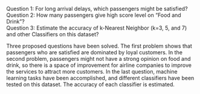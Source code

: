 Question 1: For long arrival delays, which passengers might be satisfied?  
Question 2: How many passengers give high score level on “Food and Drink”?  
Question 3: Estimate the accuracy of k-Nearest Neighbor (k=3, 5, and 7) and other Classifiers on this dataset?  
  
Three proposed questions have been solved. The first problem shows that passengers who are
satisfied are dominated by loyal customers. In the second problem, passengers might not have
a strong opinion on food and drink, so there is a space of improvement for airline companies to
improve the services to attract more customers. In the last question, machine learning tasks
have been accomplished, and different classifiers have been tested on this dataset. The
accuracy of each classifier is estimated.
